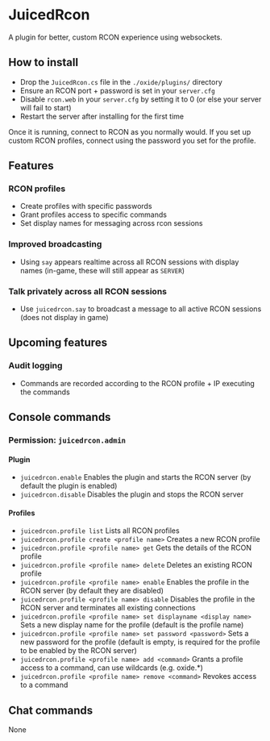 ﻿# JuicedRcon

A plugin for better, custom RCON experience using websockets.

## How to install

- Drop the `JuicedRcon.cs` file in the `./oxide/plugins/` directory
- Ensure an RCON port + password is set in your `server.cfg`
- Disable `rcon.web` in your `server.cfg` by setting it to 0 (or else your server will fail to start)
- Restart the server after installing for the first time

Once it is running, connect to RCON as you normally would. If you set up custom RCON profiles, connect using the password you set for the profile.

## Features

### RCON profiles
- Create profiles with specific passwords
- Grant profiles access to specific commands
- Set display names for messaging across rcon sessions

### Improved broadcasting
- Using `say` appears realtime across all RCON sessions with display names (in-game, these will still appear as `SERVER`)

### Talk privately across all RCON sessions
- Use `juicedrcon.say` to broadcast a message to all active RCON sessions (does not display in game)

## Upcoming features

### Audit logging
- Commands are recorded according to the RCON profile + IP executing the commands

## Console commands

### Permission: `juicedrcon.admin`
#### Plugin
- `juicedrcon.enable` Enables the plugin and starts the RCON server (by default the plugin is enabled)
- `juicedrcon.disable` Disables the plugin and stops the RCON server

#### Profiles
- `juicedrcon.profile list` Lists all RCON profiles
- `juicedrcon.profile create <profile name>` Creates a new RCON profile
- `juicedrcon.profile <profile name> get` Gets the details of the RCON profile
- `juicedrcon.profile <profile name> delete` Deletes an existing RCON profile
- `juicedrcon.profile <profile name> enable` Enables the profile in the RCON server (by default they are disabled)
- `juicedrcon.profile <profile name> disable` Disables the profile in the RCON server and terminates all existing connections
- `juicedrcon.profile <profile name> set displayname <display name>` Sets a new display name for the profile (default is the profile name)
- `juicedrcon.profile <profile name> set password <password>` Sets a new password for the profile (default is empty, is required for the profile to be enabled by the RCON server)
- `juicedrcon.profile <profile name> add <command>` Grants a profile access to a command, can use wildcards (e.g. oxide.*)
- `juicedrcon.profile <profile name> remove <command>` Revokes access to a command

## Chat commands

None

